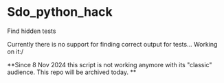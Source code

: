 # Sdo_python_hack
Find hidden tests


Currently there is no support for finding correct output for tests... Working on it:/

**Since 8 Nov 2024 this script is not working anymore with its "classic" audience. This repo will be archived today. **
